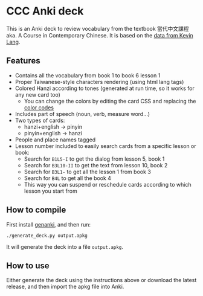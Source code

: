 # CCC Anki deck

This is an Anki deck to review vocabulary from the textbook 當代中文課程 aka. A Course in Contemporary Chinese. It is based on the [data from Kevin Lang](https://github.com/kevinlang/ccc-flashcards).

## Features

* Contains all the vocabulary from book 1 to book 6 lesson 1
* Proper Taiwanese-style characters rendering (using html lang tags)
* Colored Hanzi according to tones (generated at run time, so it works for any new card too)
  * You can change the colors by editing the card CSS and replacing the [color codes](https://en.wikipedia.org/wiki/Web_colors)
* Includes part of speech (noun, verb, measure word…)
* Two types of cards:
  * hanzi+english → pinyin
  * pinyin+english → hanzi
* People and place names tagged
* Lesson number included to easily search cards from a specific lesson or book:
  * Search for `B1L5-I` to get the dialog from lesson 5, book 1
  * Search for `B3L10-II` to get the text from lesson 10, book 2
  * Search for `B3L1-` to get all the lesson 1 from book 3
  * Search for `B4L` to get all the book 4
  * This way you can suspend or reschedule cards according to which lesson you start from

## How to compile

First install [genanki](https://github.com/kerrickstaley/genanki), and then run:
```
./generate_deck.py output.apkg
```
It will generate the deck into a file `output.apkg`.

## How to use

Either generate the deck using the instructions above or download the latest release, and then import the apkg file into Anki.
